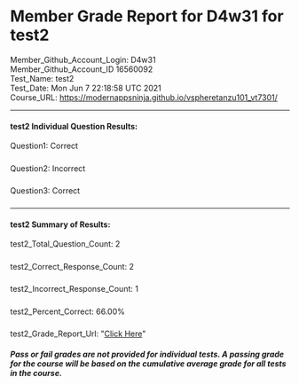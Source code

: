 # Member Grade Report for D4w31 for test2  
   
Member_Github_Account_Login: D4w31  
Member_Github_Account_ID 16560092  
Test_Name: test2  
Test_Date: Mon Jun  7 22:18:58 UTC 2021  
Course_URL: https://modernappsninja.github.io/vspheretanzu101_vt7301/  
   
---  
#### test2 Individual Question Results:  
Question1: Correct  
#####  
Question2: Incorrect  
#####  
Question3: Correct  
#####  
---  
#### test2 Summary of Results:  
test2_Total_Question_Count: 2  
#####  
test2_Correct_Response_Count: 2  
#####  
test2_Incorrect_Response_Count: 1  
#####  
test2_Percent_Correct: 66.00%  
#####  
test2_Grade_Report_Url: "[Click Here](https://github.com/modernappsninjas/D4w31/blob/main/static/userdata/courses/vspheretanzu101_vt7301/grade_report.pr820.test2.md)"
##### Pass or fail grades are not provided for individual tests. A passing grade for the course will be based on the cumulative average grade for all tests in the course.  
